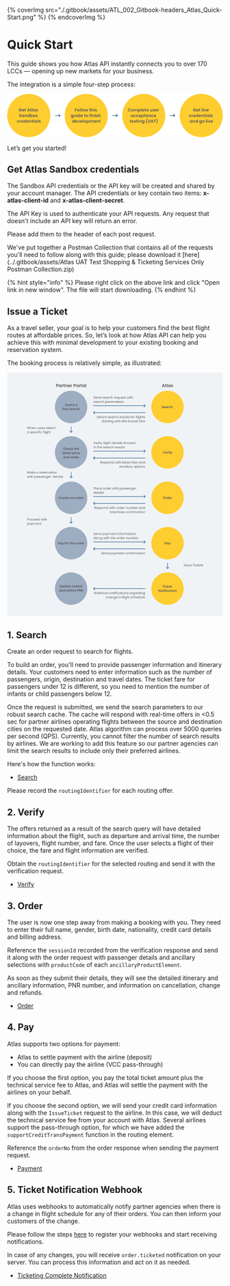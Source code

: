 {% coverImg src="./.gitbook/assets/ATL_002_Gitbook-headers_Atlas_Quick-Start.png" %}
{% endcoverImg %}


# Quick Start

This guide shows you how Atlas API instantly connects you to over 170 LCCs — opening up new markets for your business.

The integration is a simple four-step process:

![](./.gitbook/assets/FlowChart_1_QuickStart.png)

Let’s get you started!

## Get Atlas Sandbox credentials

The Sandbox API credentials or the API key will be created and shared by your account manager. The API credentials or key contain two items: **x-atlas-client-id** and **x-atlas-client-secret**.

The API Key is used to authenticate your API requests. Any request that doesn't include an API key will return an error.

Please add them to the header of each post request.


 We've put together a Postman Collection that contains all of the requests you'll need to follow along with this guide; please download it 
 [here](../.gitbook/assets/Atlas UAT Test Shopping & Ticketing Services Only Postman Collection.zip)

{% hint style="info" %}
Please right click on the above link and click "Open link in new window". The file will start downloading.
{% endhint %}



## Issue a Ticket

As a travel seller, your goal is to help your customers find the best flight routes at affordable prices. So, let’s look at how Atlas API can help you achieve this with minimal development to your existing booking and reservation system.

The booking process is relatively simple, as illustrated:

![](./.gitbook/assets/FlowChart_2_IssueTicket.png)

## 1. Search

Create an order request to search for flights.

To build an order, you'll need to provide passenger information and itinerary details. Your customers need to enter information such as the number of passengers, origin, destination and travel dates. The ticket fare for passengers under 12 is different, so you need to mention the number of infants or child passengers below 12. 

Once the request is submitted, we send the search parameters to our robust search cache. The cache will respond with real-time offers in <0.5 sec for partner airlines operating flights between the source and destination cities on the requested date. Atlas algorithm can process over 5000 queries per second (QPS). Currently, you cannot filter the number of search results by airlines. We are working to add this feature so our partner agencies can limit the search results to include only their preferred airlines.

Here's how the function works:

- [Search](./atlas-api-documentation/api-reference/shopping-and-ticketing/search.md)


Please record the `routingIdentifier` for each routing offer.

## 2. Verify

The offers returned as a result of the search query will have detailed information about the flight, such as departure and arrival time, the number of layovers, flight number, and fare. Once the user selects a flight of their choice, the fare and flight information are verified.

Obtain the `routingIdentifier` for the selected routing and send it with the verification request.

- [Verify](./atlas-api-documentation/api-reference/shopping-and-ticketing/verify.md)


## 3. Order

The user is now one step away from making a booking with you. They need to enter their full name, gender, birth date, nationality, credit card details and billing address. 

Reference the `sessionId` recorded from the verification response and send it along with the order request with passenger details and ancillary selections with `productCode` of each `ancillaryProductElement`.



As soon as they submit their details, they will see the detailed itinerary and ancillary information, PNR number, and information on cancellation, change and refunds.

- [Order](./atlas-api-documentation/api-reference/shopping-and-ticketing/order.md)

## 4. Pay

Atlas supports two options for payment:

* Atlas to settle payment with the airline (deposit)
* You can directly pay the airline (VCC pass-through)

If you choose the first option, you pay the total ticket amount plus the technical service fee to Atlas, and Atlas will settle the payment with the airlines on your behalf.

If you choose the second option, we will send your credit card information along with the `IssueTicket` request to the airline. In this case, we will deduct the technical service fee from your account with Atlas. Several airlines support the pass-through option, for which we have added the `supportCreditTransPayment` function in the routing element.

Reference the `orderNo` from the order response when sending the payment request.

- [Payment](./atlas-api-documentation/api-reference/shopping-and-ticketing/payment.md)


## 5. Ticket Notification Webhook

Atlas uses webhooks to automatically notify partner agencies when there is a change in flight schedule for any of their orders. You can then inform your customers of the change.

Please follow the steps [here](./atlas-api-documentation/api-reference/notifications-by-webhook/) to register your webhooks and start receiving notifications.

In case of any changes, you will receive `order.ticketed` notification on your server. You can process this information and act on it as needed.

- [Ticketing Complete Notification](./atlas-api-documentation/api-reference/notifications-by-webhook/ticketing-complete-notification.md)
